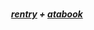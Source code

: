 
<h5 align="center">
<h5 align="center"> 

[rentry](https://rentry.co/koganee) + [atabook](https://keithgane.atabook.org/)
